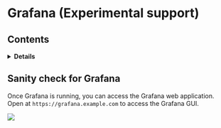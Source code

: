 # Grafana (Experimental support)

## Contents

<details>
<summary><strong>Details</strong></summary>

-   [Sanity check for Grafana](#~anity-check-for-grafana)

</details>

## Sanity check for Grafana

Once Grafana is running, you can access the Grafana web application.
Open at `https://grafana.example.com` to access the Grafana GUI.

![](https://raw.githubusercontent.com/lets-fiware/FIWARE-Big-Bang/gh-pages/images/grafana/grafana-sign-in.png)
